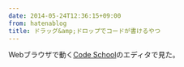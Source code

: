 ```yaml
---
date: 2014-05-24T12:36:15+09:00
from: hatenablog
title: ドラッグ&amp;ドロップでコードが書けるやつ
---
```


<p>Webブラウザで動く<a href="https://www.codeschool.com/">Code School</a>のエディタで見た。</p>

<p><img src="http://gifzo.net/gl5Hqqc4i4.gif" alt="" /></p>

